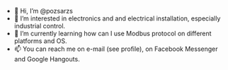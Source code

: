 - 👋 Hi, I’m @pozsarzs
- 👀 I’m interested in electronics and and electrical installation, especially industrial control.
- 🌱 I’m currently learning how can I use Modbus protocol on different platforms and OS.
- 📫 You can reach me on e-mail (see profile), on Facebook Messenger and Google Hangouts.

<!---
pozsarzs/pozsarzs is a ✨ special ✨ repository because its `README.md` (this file) appears on your GitHub profile.
You can click the Preview link to take a look at your changes.
- 💞️ I’m looking to collaborate on ...
--->


